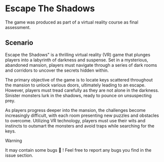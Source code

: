 # Escape The Shadows

The game was produced as part of a virtual reality course as final assessment.


## Scenario
Escape the Shadows" is a thrilling virtual reality (VR) game that plunges players into a labyrinth of darkness and suspense. Set in a mysterious, abandoned mansion, players must navigate through a series of dark rooms and corridors to uncover the secrets hidden within.

The primary objective of the game is to locate keys scattered throughout the mansion to unlock various doors, ultimately leading to an escape. However, players must tread carefully as they are not alone in the darkness. Sinister monsters lurk in the shadows, ready to pounce on unsuspecting prey.

As players progress deeper into the mansion, the challenges become increasingly difficult, with each room presenting new puzzles and obstacles to overcome. Utilizing VR technology, players must use their wits and instincts to outsmart the monsters and avoid traps while searching for the keys.

> [!WARNING]
> It may contain some bugs 🐞 ! Feel free to report any bugs you find in the issue section.
